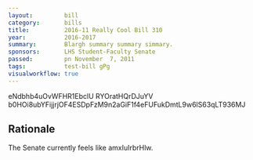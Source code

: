 ```yaml
---
layout:         bill
category:       bills
title:          2016-11 Really Cool Bill 310
year:           2016-2017
summary:        Blargh summary summary simmary.
sponsors:       LHS Student-Faculty Senate
passed:         pn November  7, 2011
tags:           test-bill gPg
visualworkflow: true
---
```



eNdbhb4uOvWFHR1EbclU RYOratHQrDJuYV b0HOi8ubYFijjrjOF4ESDpFzM9n2aGiF1f4eFUFukDmtL9w6lS63qLT936MJ 




Rationale
---------
The Senate currently feels like amxIuIrbrHlw.

